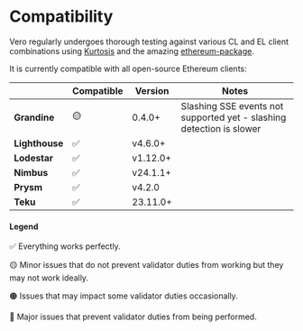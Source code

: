 # Compatibility

Vero regularly undergoes thorough testing against various CL and EL client combinations using [Kurtosis](https://github.com/kurtosis-tech/kurtosis) and the amazing [ethereum-package](https://github.com/ethpandaops/ethereum-package).

It is currently compatible with all open-source Ethereum clients:

|                | Compatible | Version  | Notes                                                                |
|----------------|------------|----------|----------------------------------------------------------------------|
| **Grandine**   | 🟡         | 0.4.0+   | Slashing SSE events not supported yet - slashing detection is slower |
| **Lighthouse** | ✅          | v4.6.0+  |                                                                      |
| **Lodestar**   | ✅          | v1.12.0+ |                                                                      |
| **Nimbus**     | ✅          | v24.1.1+ |                                                                      |
| **Prysm**      | ✅          | v4.2.0   |                                                                      |
| **Teku**       | ✅          | 23.11.0+ |                                                                      |

#### Legend
✅ Everything works perfectly.

🟡 Minor issues that do not prevent validator duties from working but they may not work ideally.

🟠 Issues that may impact some validator duties occasionally.

🔴 Major issues that prevent validator duties from being performed.
